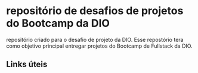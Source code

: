 # repositório de desafios de projetos do Bootcamp da DIO
repositório criado para o desafio de projeto da DIO.
Esse repostório tera como objetivo principal entregar projetos do Bootcamp de Fullstack da DIO.

## Links úteis
